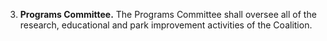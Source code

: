 3. **Programs Committee.** The Programs Committee shall oversee all of the research, educational and park improvement activities of the Coalition.